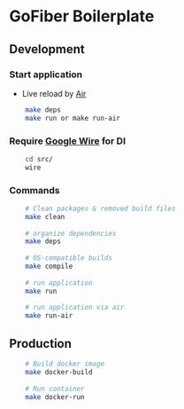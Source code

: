 # GoFiber Boilerplate

## Development
### Start application
- Live reload by [Air](https://github.com/cosmtrek/air)
```bash
    make deps
    make run or make run-air
```
### Require [Google Wire](https://github.com/google/wire) for DI
```bash
    cd src/
    wire
```
### Commands
```bash
    # Clean packages & removed build files
    make clean
    
    # organize dependencies
    make deps
    
    # OS-compatible builds
    make compile
    
    # run application
    make run
    
    # run application via air
    make run-air
```

## Production
```bash
    # Build docker image
    make docker-build
    
    # Run container
    make docker-run
```
